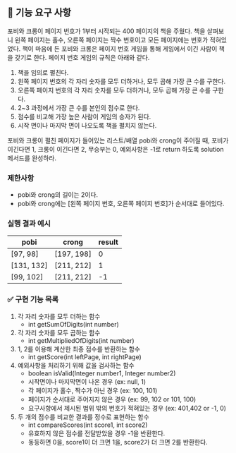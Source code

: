 ## 🚀 기능 요구 사항

포비와 크롱이 페이지 번호가 1부터 시작되는 400 페이지의 책을 주웠다. 책을 살펴보니 왼쪽 페이지는 홀수, 오른쪽 페이지는 짝수 번호이고 모든 페이지에는 번호가 적혀있었다. 책이 마음에 든 포비와 크롱은 페이지 번호 게임을 통해 게임에서 이긴 사람이 책을 갖기로 한다. 페이지 번호 게임의 규칙은 아래와 같다.

1. 책을 임의로 펼친다.
2. 왼쪽 페이지 번호의 각 자리 숫자를 모두 더하거나, 모두 곱해 가장 큰 수를 구한다.
3. 오른쪽 페이지 번호의 각 자리 숫자를 모두 더하거나, 모두 곱해 가장 큰 수를 구한다.
4. 2~3 과정에서 가장 큰 수를 본인의 점수로 한다.
5. 점수를 비교해 가장 높은 사람이 게임의 승자가 된다.
6. 시작 면이나 마지막 면이 나오도록 책을 펼치지 않는다.

포비와 크롱이 펼친 페이지가 들어있는 리스트/배열 pobi와 crong이 주어질 때, 포비가 이긴다면 1, 크롱이 이긴다면 2, 무승부는 0, 예외사항은 -1로 return 하도록 solution 메서드를 완성하라.

### 제한사항

- pobi와 crong의 길이는 2이다.
- pobi와 crong에는 [왼쪽 페이지 번호, 오른쪽 페이지 번호]가 순서대로 들어있다.

### 실행 결과 예시

| pobi | crong | result |
| --- | --- | --- |
| [97, 98] | [197, 198] | 0 |
| [131, 132] | [211, 212] | 1 |
| [99, 102] | [211, 212] | -1 |

### ✅ 구현 기능 목록
1. 각 자리 숫자를 모두 더하는 함수
    - int getSumOfDigits(int number)
2. 각 자리 숫자를 모두 곱하는 함수
    - int getMultipliedOfDigits(int number)
3. 1, 2를 이용해 계산한 최종 점수를 반환하는 함수
    - int getScore(int leftPage, int rightPage)
4. 예외사항을 처리하기 위해 값을 검사하는 함수
	- boolean isValid(Integer number1, Integer number2)
	- 시작면이나 마지막면이 나온 경우 (ex: null, 1)
	- 각 페이지가 홀수, 짝수가 아닌 경우 (ex: 100, 101)
	- 페이지가 순서대로 주어지지 않은 경우 (ex: 99, 102 or 101, 100)
	- 요구사항에서 제시된 범위 밖의 번호가 적혀있는 경우 (ex: 401,402 or -1, 0)
5. 두 개의 점수를 비교한 결과를 정수로 표현하는 함수
    - int compareScores(int score1, int score2)
    - 유효하지 않은 점수를 전달받았을 경우 -1을 반환한다.
    - 동등하면 0을, score1이 더 크면 1을, score2가 더 크면 2를 반환한다.


